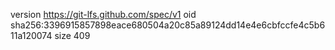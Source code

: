 version https://git-lfs.github.com/spec/v1
oid sha256:3396915857898eace680504a20c85a89124dd14e4e6cbfccfe4c5b611a120074
size 409
